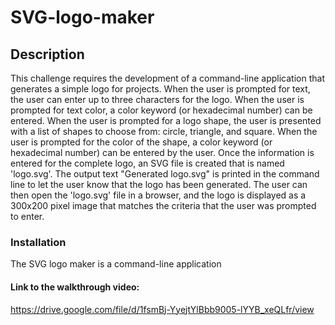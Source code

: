# SVG-logo-maker

## Description

This challenge requires the development of a command-line application that generates a simple logo for projects. When the user is prompted for text, the user can enter up to three characters for the logo. When the user is prompted for text color, a color keyword (or hexadecimal number) can be entered. When the user is prompted for a logo shape, the user is presented with a list of shapes to choose from: circle, triangle, and square. When the user is prompted for the color of the shape, a color keyword (or hexadecimal number) can be entered by the user. Once the information is entered for the complete logo, an SVG file is created that is named 'logo.svg'. The output text "Generated logo.svg" is printed in the command line to let the user know that the logo has been generated. The user can then open the 'logo.svg' file in a browser, and the logo is displayed as a 300x200 pixel image that matches the criteria that the user was prompted to enter.

### Installation

The SVG logo maker is a command-line application 

#### Link to the walkthrough video:

https://drive.google.com/file/d/1fsmBj-YyejtYlBbb9005-lYYB_xeQLfr/view



